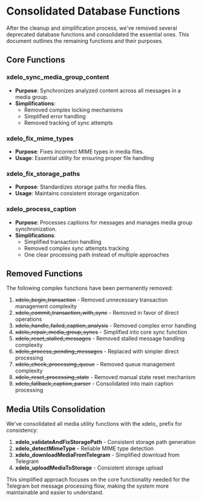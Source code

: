 
# Consolidated Database Functions

After the cleanup and simplification process, we've removed several deprecated database functions and consolidated the essential ones. This document outlines the remaining functions and their purposes.

## Core Functions

### xdelo_sync_media_group_content
- **Purpose**: Synchronizes analyzed content across all messages in a media group.
- **Simplifications**:
  - Removed complex locking mechanisms
  - Simplified error handling
  - Removed tracking of sync attempts

### xdelo_fix_mime_types
- **Purpose**: Fixes incorrect MIME types in media files.
- **Usage**: Essential utility for ensuring proper file handling

### xdelo_fix_storage_paths
- **Purpose**: Standardizes storage paths for media files.
- **Usage**: Maintains consistent storage organization

### xdelo_process_caption
- **Purpose**: Processes captions for messages and manages media group synchronization.
- **Simplifications**:
  - Simplified transaction handling
  - Removed complex sync attempts tracking
  - One clear processing path instead of multiple approaches

## Removed Functions

The following complex functions have been permanently removed:

1. ~~xdelo_begin_transaction~~ - Removed unnecessary transaction management complexity
2. ~~xdelo_commit_transaction_with_sync~~ - Removed in favor of direct operations
3. ~~xdelo_handle_failed_caption_analysis~~ - Removed complex error handling
4. ~~xdelo_repair_media_group_syncs~~ - Simplified into core sync function
5. ~~xdelo_reset_stalled_messages~~ - Removed stalled message handling complexity
6. ~~xdelo_process_pending_messages~~ - Replaced with simpler direct processing
7. ~~xdelo_check_processing_queue~~ - Removed queue management complexity
8. ~~xdelo_reset_processing_state~~ - Removed manual state reset mechanism
9. ~~xdelo_fallback_caption_parser~~ - Consolidated into main caption processing

## Media Utils Consolidation

We've consolidated all media utility functions with the xdelo_ prefix for consistency:

1. **xdelo_validateAndFixStoragePath** - Consistent storage path generation
2. **xdelo_detectMimeType** - Reliable MIME type detection
3. **xdelo_downloadMediaFromTelegram** - Simplified download from Telegram
4. **xdelo_uploadMediaToStorage** - Consistent storage upload  

This simplified approach focuses on the core functionality needed for the Telegram bot message processing flow, making the system more maintainable and easier to understand.
